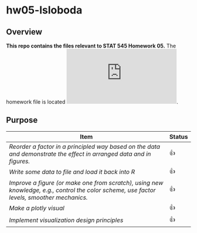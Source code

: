 # hw05-lsloboda

## Overview
**This repo contains the files relevant to STAT 545 Homework 05.**
  The homework file is located ![here](https://github.com/STAT545-UBC-students/hw05-lsloboda/blob/master/hw05-lsloboda.md).

## Purpose

|    **Item**                                                                | **Status** |
  |----------------------------------------------------------------------------|------------|
  | *Reorder a factor in a principled way based on the data and demonstrate the effect in arranged data and in figures.* | :thumbsup: |
  | *Write some data to file and load it back into R*           | :thumbsup: |
  | *Improve a figure (or make one from scratch), using new knowledge, e.g., control the color scheme, use factor levels, smoother mechanics.*     | :thumbsup: |
  |   *Make a plotly visual*    | :thumbsup: |
  |   *Implement visualization design principles*     | :thumbsup: |